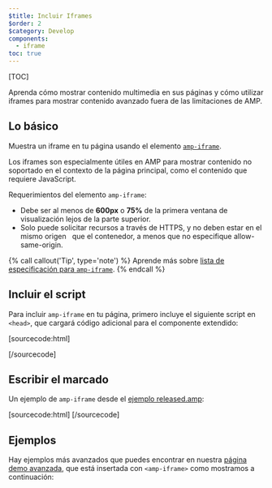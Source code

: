 ```yaml
---
$title: Incluir Iframes
$order: 2
$category: Develop
components:
  - iframe
toc: true
---
```

[TOC]

Aprenda cómo mostrar contenido multimedia en sus páginas y cómo utilizar iframes
para mostrar contenido avanzado fuera de las limitaciones de AMP.

## Lo básico

Muestra un iframe en tu página usando el elemento 
[`amp-iframe`](/es/docs/reference/components/amp-iframe.html).

Los iframes son especialmente útiles en AMP para mostrar contenido no
soportado en el contexto de la página principal, como el contenido que requiere JavaScript.

Requerimientos del elemento `amp-iframe`:

* Debe ser al menos de **600px** o **75%** de la primera ventana de visualización lejos de la parte superior.
* Solo puede solicitar recursos a través de HTTPS, y no deben estar en el mismo origen
  que el contenedor, a menos que no especifique allow-same-origin.

{% call callout('Tip', type='note') %}
Aprende más sobre [lista de especificación para <code>amp-iframe</code>](/es/docs/reference/components/amp-iframe.html).
{% endcall %}

## Incluir el script

Para incluir `amp-iframe` en tu página,
primero incluye el siguiente script en `<head>`, que cargará código 
adicional para el componente extendido:

[sourcecode:html]
<script async custom-element="amp-iframe"
  src="https://cdn.ampproject.org/v0/amp-iframe-0.1.js"></script>
[/sourcecode]

## Escribir el marcado

Un ejemplo de `amp-iframe` desde el 
[ejemplo released.amp](https://github.com/ampproject/amphtml/blob/master/examples/released.amp.html):

[sourcecode:html]
<amp-iframe width=300 height=300
    sandbox="allow-scripts allow-same-origin allow-popups allow-popups-to-escape-sandbox"
    layout="responsive"
    frameborder="0"
    src="https://www.google.com/maps/embed/v1/place?key=AIzaSyDG9YXIhKBhqclZizcSzJ0ROiE0qgVfwzI&q=Alameda,%20CA">
</amp-iframe>
[/sourcecode]

## Ejemplos

Hay ejemplos más avanzados que puedes encontrar en nuestra [página demo avanzada](https://ampbyexample.com/components/amp-iframe/), que está insertada 
con `<amp-iframe>` como mostramos a continuación:

<amp-iframe width=300 height=300
    sandbox="allow-scripts allow-same-origin"
    layout="responsive"
    frameborder="0"
    src="https://ampbyexample.com/components/amp-iframe/embed">
</amp-iframe>
